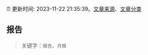 :alarm_clock: 更新时间: 2023-11-22 21:35:39。[文章来源](/README.md)、[文章分类](/TAGS.md)

## 报告


> 关键字：`报告`、`月报`



